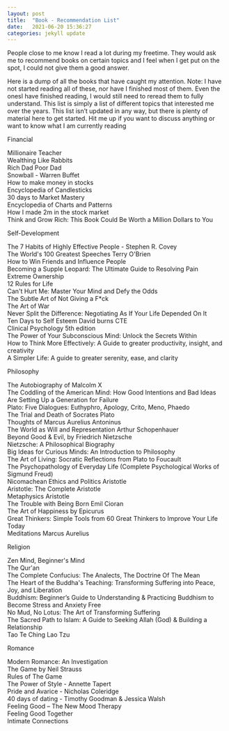 ```yaml
---
layout: post
title:  "Book - Recommendation List"
date:   2021-06-20 15:36:27
categories: jekyll update
---
```



People close to me know I read a lot during my freetime. They would ask me to recommend books on certain topics and I feel when I get put on the spot, I could not give them a good answer.

Here is a dump of all the books that have caught my attention. Note: I have not started reading all of these, nor have I finished most of them. Even the onesI have finished reading, I would still need to reread them to fully understand. This list is simply a list of different topics that interested me over the years. This list isn’t updated in any way, but there is plenty of material here to get started. Hit me up if you want to discuss anything or want to know what I am currently reading



Financial

<p>
Millionaire Teacher <br>
Wealthing Like Rabbits <br>
Rich Dad Poor Dad <br>
Snowball - Warren Buffet<br>
How to make money in stocks<br>
Encyclopedia of Candlesticks<br>
30 days to Market Mastery<br>
Encyclopedia of Charts and Patterns<br>
How I made 2m in the stock market<br>
Think and Grow Rich: This Book Could Be Worth a Million Dollars to You<br>
</p>

Self-Development

<p>
The 7 Habits of Highly Effective People  - Stephen R. Covey <br>
The World's 100 Greatest Speeches  Terry O'Brien <br>
How to Win Friends and Influence People<br>
Becoming a Supple Leopard: The Ultimate Guide to Resolving Pain<br>
Extreme Ownership<br>
12 Rules for Life<br>
Can't Hurt Me: Master Your Mind and Defy the Odds <br>
The Subtle Art of Not Giving a F*ck<br>
The Art of War<br>
Never Split the Difference: Negotiating As If Your Life Depended On It<br>
Ten Days to Self Esteem David burns CTE<br>
Clinical Psychology 5th edition<br>
The Power of Your Subconscious Mind: Unlock the Secrets Within<br>
How to Think More Effectively: A Guide to greater productivity, insight, and creativity<br>
A Simpler Life: A guide to greater serenity, ease, and clarity<br>
</p>

Philosophy

<p>
The Autobiography of Malcolm X <br>
The Coddling of the American Mind: How Good Intentions and Bad Ideas Are Setting Up a Generation for Failure <br>
Plato: Five Dialogues: Euthyphro, Apology, Crito, Meno, Phaedo  <br>
The Trial and Death of Socrates Plato  <br>
Thoughts of Marcus Aurelius Antoninus  <br>
The World as Will and Representation Arthur Schopenhauer <br>
Beyond Good & Evil, by Friedrich Nietzsche <br>
Nietzsche: A Philosophical Biography <br>
Big Ideas for Curious Minds: An Introduction to Philosophy  <br>
The Art of Living: Socratic Reflections from Plato to Foucault <br>
The Psychopathology of Everyday Life (Complete Psychological Works of Sigmund Freud) <br>
Nicomachean Ethics and Politics Aristotle <br>
Aristotle: The Complete Aristotle <br>
Metaphysics  Aristotle <br>
The Trouble with Being Born  Emil Cioran <br>
The Art of Happiness by Epicurus  <br>
Great Thinkers: Simple Tools from 60 Great Thinkers to Improve Your Life Today <br>
Meditations Marcus Aurelius <br>
</p>

Religion

<p>
Zen Mind, Beginner's Mind<br>
The Qur'an<br>
The Complete Confucius: The Analects, The Doctrine Of The Mean<br>
The Heart of the Buddha's Teaching: Transforming Suffering into Peace, Joy, and Liberation<br>
Buddhism: Beginner’s Guide to Understanding & Practicing Buddhism to Become Stress and Anxiety Free<br>
No Mud, No Lotus: The Art of Transforming Suffering<br>
The Sacred Path to Islam: A Guide to Seeking Allah (God) & Building a Relationship<br>
Tao Te Ching  Lao Tzu
</p>

Romance

<p>
Modern Romance: An Investigation<br>
The Game by Neil Strauss<br>
Rules of The Game<br>
The Power of Style - Annette Tapert<br>
Pride and Avarice - Nicholas Coleridge<br>
40 days of dating - Timothy Goodman & Jessica Walsh<br>
Feeling Good – The New Mood Therapy<br>
Feeling Good Together<br>
Intimate Connections<br>
</p>
